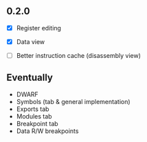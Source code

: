## 0.2.0

- [x] Register editing
- [x] Data view
- [ ] Better instruction cache (disassembly view)


## Eventually
- DWARF
- Symbols (tab & general implementation)
- Exports tab
- Modules tab
- Breakpoint tab
- Data R/W breakpoints